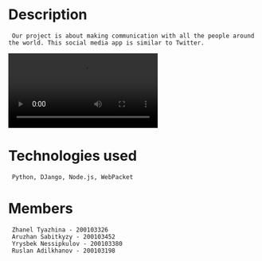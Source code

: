 

# Description
     Our project is about making communication with all the people around the world. This social media app is similar to Twitter. 
     

![alt text](public/video/TellUs.mp4)

# Technologies used
     Python, DJango, Node.js, WebPacket 

# Members 

     Zhanel Tyazhina - 200103326 
     Aruzhan Sabitkyzy - 200103452
     Yrysbek Nessipkulov - 200103380 
     Ruslan Adilkhanov - 200103198

    